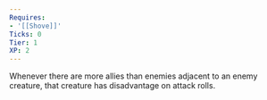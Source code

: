 ```yaml
---
Requires:
- '[[Shove]]'
Ticks: 0
Tier: 1
XP: 2
---
```


Whenever there are more allies than enemies adjacent to an enemy creature, that creature has disadvantage on attack rolls.